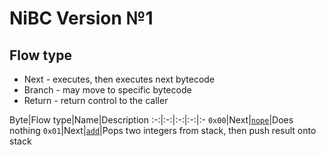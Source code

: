 # NiBC Version №1

## Flow type
+ Next - executes, then executes next bytecode
+ Branch - may move to specific bytecode
+ Return - return control to the caller

Byte|Flow type|Name|Description
:-:|:-:|:-:|:-:|:-
`0x00`|Next|[`nope`](nope.md)|Does nothing
`0x01`|Next|[`add`](add.md)|Pops two integers from stack, then push result onto stack
